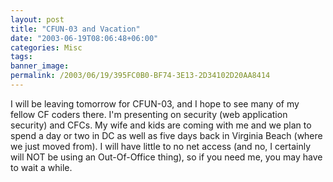 ```yaml
---
layout: post
title: "CFUN-03 and Vacation"
date: "2003-06-19T08:06:48+06:00"
categories: Misc 
tags: 
banner_image: 
permalink: /2003/06/19/395FC0B0-BF74-3E13-2D34102D20AA8414
---
```


I will be leaving tomorrow for CFUN-03, and I hope to see many of my fellow CF coders there. I'm presenting on security (web application security) and CFCs. My wife and kids are coming with me and we plan to spend a day or two in DC as well as five days back in Virginia Beach (where we just moved from). I will have little to no net access (and no, I certainly will NOT be using an Out-Of-Office thing), so if you need me, you may have to wait a while.